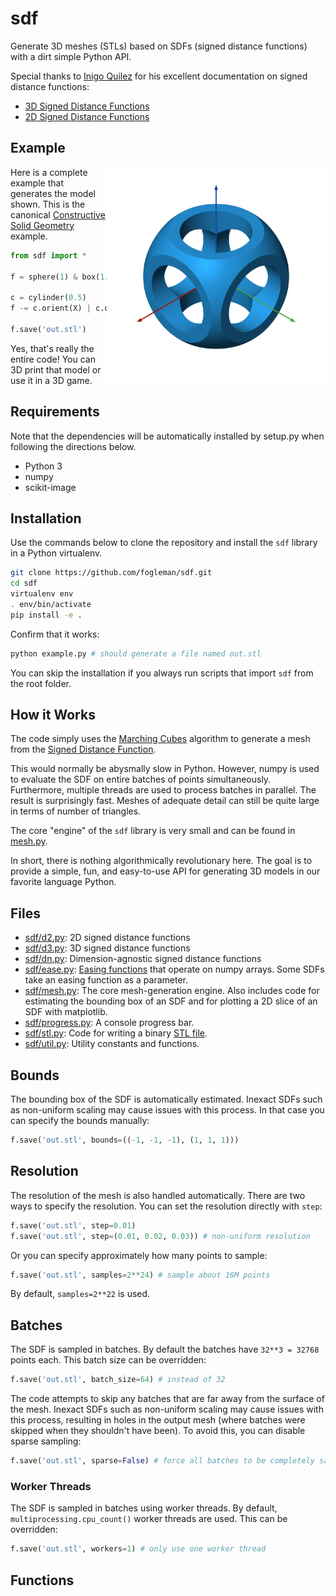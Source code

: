 # sdf

Generate 3D meshes (STLs) based on SDFs (signed distance functions) with a
dirt simple Python API.

Special thanks to [Inigo Quilez](https://iquilezles.org/) for his excellent documentation on signed distance functions:

- [3D Signed Distance Functions](https://iquilezles.org/www/articles/distfunctions/distfunctions.htm)
- [2D Signed Distance Functions](https://iquilezles.org/www/articles/distfunctions2d/distfunctions2d.htm)

## Example

<img width=350 align="right" src="docs/images/example.png">

Here is a complete example that generates the model shown. This is the
canonical [Constructive Solid Geometry](https://en.wikipedia.org/wiki/Constructive_solid_geometry)
example.

```python
from sdf import *

f = sphere(1) & box(1.5)

c = cylinder(0.5)
f -= c.orient(X) | c.orient(Y) | c.orient(Z)

f.save('out.stl')
```

Yes, that's really the entire code! You can 3D print that model or use it
in a 3D game.

## Requirements

Note that the dependencies will be automatically installed by setup.py when
following the directions below.

- Python 3
- numpy
- scikit-image

## Installation

Use the commands below to clone the repository and install the `sdf` library
in a Python virtualenv.

```bash
git clone https://github.com/fogleman/sdf.git
cd sdf
virtualenv env
. env/bin/activate
pip install -e .
```

Confirm that it works:

```bash
python example.py # should generate a file named out.stl
```

You can skip the installation if you always run scripts that import `sdf`
from the root folder.

## How it Works

The code simply uses the [Marching Cubes](https://en.wikipedia.org/wiki/Marching_cubes)
algorithm to generate a mesh from the [Signed Distance Function](https://en.wikipedia.org/wiki/Signed_distance_function).

This would normally be abysmally slow in Python. However, numpy is used to
evaluate the SDF on entire batches of points simultaneously. Furthermore,
multiple threads are used to process batches in parallel. The result is
surprisingly fast. Meshes of adequate detail can still be quite large in
terms of number of triangles.

The core "engine" of the `sdf` library is very small and can be found in
[mesh.py](https://github.com/fogleman/sdf/blob/main/sdf/mesh.py).

In short, there is nothing algorithmically revolutionary here. The goal is
to provide a simple, fun, and easy-to-use API for generating 3D models in our
favorite language Python.

## Files

- [sdf/d2.py](https://github.com/fogleman/sdf/blob/main/sdf/d2.py): 2D signed distance functions
- [sdf/d3.py](https://github.com/fogleman/sdf/blob/main/sdf/d3.py): 3D signed distance functions
- [sdf/dn.py](https://github.com/fogleman/sdf/blob/main/sdf/dn.py): Dimension-agnostic signed distance functions
- [sdf/ease.py](https://github.com/fogleman/sdf/blob/main/sdf/ease.py): [Easing functions](https://easings.net/) that operate on numpy arrays. Some SDFs take an easing function as a parameter.
- [sdf/mesh.py](https://github.com/fogleman/sdf/blob/main/sdf/mesh.py): The core mesh-generation engine. Also includes code for estimating the bounding box of an SDF and for plotting a 2D slice of an SDF with matplotlib.
- [sdf/progress.py](https://github.com/fogleman/sdf/blob/main/sdf/progress.py): A console progress bar.
- [sdf/stl.py](https://github.com/fogleman/sdf/blob/main/sdf/stl.py): Code for writing a binary [STL file](https://en.wikipedia.org/wiki/STL_(file_format)).
- [sdf/util.py](https://github.com/fogleman/sdf/blob/main/sdf/util.py): Utility constants and functions.

## Bounds

The bounding box of the SDF is automatically estimated. Inexact SDFs such as
non-uniform scaling may cause issues with this process. In that case you can
specify the bounds manually:

```python
f.save('out.stl', bounds=((-1, -1, -1), (1, 1, 1)))
```

## Resolution

The resolution of the mesh is also handled automatically. There are two ways
to specify the resolution. You can set the resolution directly with `step`:

```python
f.save('out.stl', step=0.01)
f.save('out.stl', step=(0.01, 0.02, 0.03)) # non-uniform resolution
```

Or you can specify approximately how many points to sample:

```python
f.save('out.stl', samples=2**24) # sample about 16M points
```

By default, `samples=2**22` is used.

## Batches

The SDF is sampled in batches. By default the batches have `32**3 = 32768`
points each. This batch size can be overridden:

```python
f.save('out.stl', batch_size=64) # instead of 32
```

The code attempts to skip any batches that are far away from the surface of
the mesh. Inexact SDFs such as non-uniform scaling may cause issues with this
process, resulting in holes in the output mesh (where batches were skipped when
they shouldn't have been). To avoid this, you can disable sparse sampling:

```python
f.save('out.stl', sparse=False) # force all batches to be completely sampled
```

### Worker Threads

The SDF is sampled in batches using worker threads. By default,
`multiprocessing.cpu_count()` worker threads are used. This can be overridden:

```python
f.save('out.stl', workers=1) # only use one worker thread
```

## Functions
